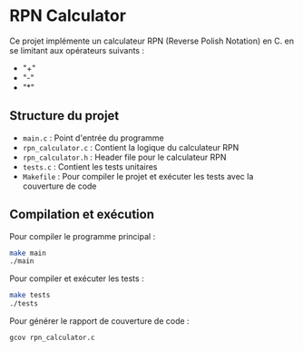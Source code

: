 # RPN Calculator

Ce projet implémente un calculateur RPN (Reverse Polish Notation) en C.
en se limitant aux opérateurs suivants :
- "+"
- "-"
- "*"


## Structure du projet

- `main.c` : Point d'entrée du programme
- `rpn_calculator.c` : Contient la logique du calculateur RPN
- `rpn_calculator.h` : Header file pour le calculateur RPN
- `tests.c` : Contient les tests unitaires
- `Makefile` : Pour compiler le projet et exécuter les tests avec la couverture de code

## Compilation et exécution

Pour compiler le programme principal :

```sh
make main
./main
```
Pour compiler et exécuter les tests :
```sh
make tests
./tests
```
Pour générer le rapport de couverture de code :
```sh
gcov rpn_calculator.c
```
